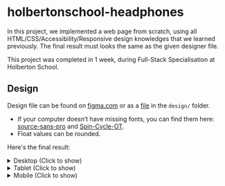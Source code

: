 # holbertonschool-headphones
In this project, we implemented a web page from scratch, using all HTML/CSS/Accessibility/Responsive design knowledges that we learned previously. The final result must looks the same as the given designer file.

This project was completed in 1 week, during Full-Stack Specialisation at Holberton School.

## Design

Design file can be found on [figma.com](https://www.figma.com/file/FfnVADRC9xgI3yiZliTBYZ/Holberton-School---Headphone-company) or as a [file](design/Holberton%2BSchool%2B-%2BHeadphone%2Bcompany.fig) in the `design/` folder.
- If your computer doesn’t have missing fonts, you can find them here: [source-sans-pro](https://www.fontsquirrel.com/fonts/source-sans-pro) and [Spin-Cycle-OT](https://www.fontsquirrel.com/fonts/Spin-Cycle-OT).
- Float values can be rounded.

Here's the final result:

<details>
<summary>Desktop (Click to show)</summary>

![Result on desktop](design/01_headphones_desktop@2x.png "Result on desktop")
</details>

<details>
<summary>Tablet (Click to show)</summary>

![Result on tablet](design/01_headphones_tablet@2x.png "Result on tablet")
</details>

<details>
<summary>Mobile (Click to show)</summary>

![Result on mobile](design/01_headphones_mobile@2x.png "Result on mobile")
</details>